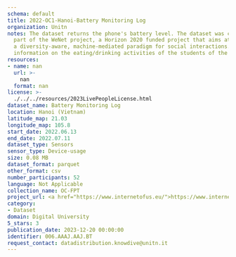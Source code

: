 ```yaml
---
schema: default
title: 2022-OC1-Hanoi-Battery Monitoring Log
organization: Unitn
notes: The dataset returns the phone's battery level. The dataset was collected as
  part of the WeNet project, a Horizon 2020 funded project that aims at developing
  a diversity-aware, machine-mediated paradigm for social interactions. It collected
  information on the eating/drinking activities of the students of the FPT University.
resources:
- name: nan
  url: >-
    nan
  format: nan
license: >-
  ./../../resources/2023LivePeopleLicense.html
dataset_name: Battery Monitoring Log
location: Hanoi (Vietnam)
latitude_map: 21.03
longitude_map: 105.8
start_date: 2022.06.13
end_date: 2022.07.11
dataset_type: Sensors
sensor_type: Device-usage
size: 0.08 MB
dataset_format: parquet
other_format: csv
number_participants: 52
language: Not Applicable
collection_name: OC-FPT
project_url: <a href="https://www.internetofus.eu/">https://www.internetofus.eu/</a>
category:
- Dataset
domain: Digital University
5_stars: 3
publication_date: 2023-12-20 00:00:00
identifier: 006.AAAJ.AAJ.BT
request_contact: datadistribution.knowdive@unitn.it
---
```

